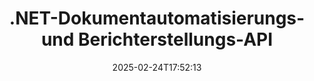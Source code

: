 ---
############################# Static ############################
layout: "landing"
date: 2025-02-24T17:52:13
draft: false

lang: de
product: "Assembly"
product_tag: "assembly"
platform: "Net"
platform_tag: "net"

############################# Drop-down ############################
supported_platforms:
  items:
    # supported_platforms loop
    - title: ".NET"
      tag: "net"
    # supported_platforms loop
    - title: "Java"
      tag: "java"
    # supported_platforms loop
    - title: "Node.js"
      tag: "nodejs-java"

############################# Head ############################
head_title: ".NET-API für Dokumentautomatisierung, -zusammenstellung und -berichterstellung"
head_description: "C# .NET API für Dokumentautomatisierung, -zusammenstellung und -berichterstellung. Erstellen Sie PDF, Word, Excel, PPTX, HTML- und E-Mail-Dokumente aus benutzerdefinierten Vorlagen."

############################# Header ############################
title: ".NET-Dokumentautomatisierungs- und Berichterstellungs-API"
description: "Generieren Sie Berichte in .NET-Anwendungen, indem Sie Vorlagen definieren und Daten zusammenführen."
words:
  for: "für"

actions:
  main: "Testversion über Nuget herunterladen"
  main_link: "https://www.nuget.org/packages/GroupDocs.Assembly"
  alt: "Lizenzierung"
  alt_link: "https://purchase.groupdocs.com/pricing/assembly/net/"
  title: "Bereit, loszulegen?"
  description: "Testen Sie die Funktionen von GroupDocs.Assembly kostenlos oder fordern Sie eine Lizenz an."

release:
  title: "Version {0} veröffentlicht"
  notes: "Sehen Sie, was neu ist"
  downloads: "Downloads"
  link: "https://releases.groupdocs.com/assembly/net/"

code:
  title: "Diagramm in DOCX mit C# ausfüllen"
  more: "Weitere Beispiele"
  more_link: "https://github.com/groupdocs-assembly/GroupDocs.Assembly-for-.NET/"
  install: "dotnet add package GroupDocs.Assembly"
  content: |
    ```csharp {style=abap}   
    // Pfad zur Hauptvorlage
    string template = "chart_template.docx";

    // Produktivitätsdaten der Manager aus der Quelle abrufen
    DocumentTable data_table = 
        new DocumentTable("Managers.json", 1);

    // Erstellen Sie eine Instanz von DataSourceInfo mit den Daten
    DataSourceInfo data 
        = new DataSourceInfo(data_table, "managers");

    // Die Diagrammfaben mit einem anderen DataSourceInfo festlegen
    DataSourceInfo design = 
        new DataSourceInfo("red", "color");

    // Die Vorlage mit Daten füllen und in die Ausgabe speichern
    DocumentAssembler asm = new DocumentAssembler();
    asm.AssembleDocument(template, "result.docx", data, design);
    ```

############################# Overview ############################
overview:
  enable: true
  title: "GroupDocs.Assembly Übersicht"
  description: ".NET-Lösung zur Automatisierung der Dokumentenerstellung mit fortschrittlicher Datenintegration."
  features:
    # feature loop
    - title: "Fügen Sie Geschäftsdaten mit C# zu Dokumentvorlagen hinzu"
      content: "Berichterstellung leicht gemacht: Mit GroupDocs.Assembly for .NET können Sie mühelos Daten aus Quellen wie JSON oder XML in vordefinierte Vorlagen einfügen."

    # feature loop
    - title: "Verarbeiten Sie native Datenobjekte"
      content: "Unterstützte Dokumenttypen umfassen eingebettete Objekte wie Diagramme, Tabellen, Tabellen und Listen, die automatisch mit Daten gefüllt werden können."

    # feature loop
    - title: "Zusätzliche Funktionen"
      content: "GroupDocs.Assembly for .NET bietet umfangreiche Anpassungsoptionen. Gestalten Sie Datenobjekte programmatisch, generieren Sie Barcodes, nutzen Sie Online-Datenquellen über URLs und speichern Sie Ausgaben in verschiedenen Formaten."

############################# Platforms ############################
platforms:
  enable: true
  title: "Plattformunabhängigkeit"
  description: "GroupDocs.Assembly for .NET ist mit den folgenden Betriebssystemen, Frameworks und Paketmanagern kompatibel."
  items:
    # platform loop
    - title: "Amazon"
      image: "amazon"
    # platform loop
    - title: "Docker"
      image: "docker"
    # platform loop
    - title: "Azure"
      image: "azure"
    # platform loop
    - title: "VS Code"
      image: "vs_code"
    # platform loop
    - title: "ReSharper"
      image: "resharper"
    # platform loop
    - title: "macOS"
      image: "finder"
    # platform loop
    - title: "Linux"
      image: "linux"
    # platform loop
    - title: "NuGet"
      image: "nuget"

############################# File formats ############################
formats:
  enable: true
  title: "Unterstützte Dateiformate"
  description: |
    GroupDocs.Assembly for .NET kann die folgenden [Dateiformate](https://docs.groupdocs.com/assembly/net/supported-document-formats/)verarbeiten.
  groups:
    # group loop
    - color: "green"
      content: |
        ### Microsoft Office Formate
        * **Word:**  DOCX, DOC, DOCM, DOT, DOTX, DOTM, RTF, WordprocessingML
        * **Excel:** XLSX, XLS, XLSM, XLSB, XLTM, XLT, XLTM, XLTX, SpreadsheetML
        * **PowerPoint:** PPT, PPTX, PPTM, PPS, PPSX, PPSM, POTM, POTX
    # group loop
    - color: "blue"
      content: |
        ### Bilder & Andere Formate
        * **Portabel:** PDF
        * **Bilder:** SVG, TIFF
        * **Andere Office-Formate:** ODT, OTT, OTS, ODS, ODP, OTP
      # group loop
    - color: "red"
      content: |
        ### Andere Formate
        * **Web:** HTML, MHTML
        * **E-Mails:** EML, MSG, EMLX
        * **Andere:** EPUB, MD

############################# Features ############################
features:
  enable: true
  title: "GroupDocs.Assembly Funktionen"
  description: "Erstellen Sie Dokumente und Berichte mit erweiterten Datenmodellen."

  items:
    # feature loop
    - icon: "preview"
      title: "Erweiterte Datenrepräsentation"
      content: "Unterstützt eine breite Palette von Datenobjekten wie Diagramme, Listen, Tabellen, Bilder und mehr."

    # feature loop
    - icon: "manipulate"
      title: "Datenmanipulation"
      content: "Wenden Sie Formeln und sequenzielle Operationen an, um Daten effektiv zu formatieren und darzustellen."

    # feature loop
    - icon: "two_pages"
      title: "Breite der unterstützten Formate"
      content: "Arbeiten Sie nahtlos mit allen gängigen Dokumentformaten für Vorlagen oder Ausgabedateien."

    # feature loop
    - icon: "document_settings"
      title: "Reiches Vorlagen-Markup"
      content: "Nutzen Sie ordinale, kardinale und alphabetische numerische Formatierung in Vorlagen."

    # feature loop
    - icon: "text"
      title: "Barcodes einfügen"
      content: "Erzeugen Sie Barcode-Bilder dynamisch und fügen Sie diese in Ihre Dokumente ein."

    # feature loop
    - icon: "add"
      title: "Datenformatierung"
      content: "Formatieren Sie Strings in Vorlagen als Großbuchstaben, Kleinbuchstaben, kapitalisierte oder mit dem ersten Buchstaben als Großbuchstaben."

    # feature loop
    - icon: "manipulate"
      title: "Inhalt von Dokumenten manipulieren"
      content: "Fügen Sie dynamisch Inhalte von externen Dokumenten in Ihre Berichte ein."

    # feature loop
    - icon: "convert"
      title: "In mehreren Formaten speichern"
      content: "Geben Sie das Ausgabeformat der Datei anhand von Dateidownloads oder detaillierten Konfigurationen an."

    # feature loop
    - icon: "update"
      title: "Flexibles Datenverarbeiten"
      content: "Fügen Sie Bilder und Dokumente dynamisch mit Base64-codierten Bytes ein."

############################# Code samples ############################
code_samples:
  enable: true
  title: "Codebeispiele"
  description: "Codebeispiele für typische GroupDocs.Assembly-Operationen."
  items:
    # code sample loop
    - title: "Aufzählungsliste in einem Microsoft Word-Dokument"
      content: |
        [Aufzählungslisten](https://docs.groupdocs.com/assembly/net/bulleted-list-in-word-processing-document/) sind eine gängige Möglichkeit, Geschäftsdaten darzustellen. Hier ist ein Beispiel, wie man mit GroupDocs.Assembly eine Liste in ein Word-Dokument hinzufügt.
        {{< landing/code title="Wie man eine Liste in Dokumenten füllt">}}
        ```csharp {style=abap}
        // Fügen Sie diese Vorlage auf einer Dokumentseite ein:
        // Leistungsindikatoren der Manager
        // . <<foreach [in products]>><<[ProductName]>>
        // <</foreach>>

        // Geben Sie den Vorlagenpfad an
        string template = "Bulleted List Template.docx";

        // Legen Sie den Ausgabedateipfad fest
        string result = "Result Report.docx"

        // Rufen Sie die Daten der Manager aus einer JSON-Quelle ab
        JsonDataSource dataSource = new JsonDataSource("Report data.json");
        DataSourceInfo data = new DataSourceInfo(dataSource, "managers")

        // Generieren Sie den Bericht mit den ausgefüllten Daten
        DocumentAssembler assembler = new DocumentAssembler();
        assembler.AssembleDocument(template, result, data);
        ```
        {{< /landing/code >}}
    # code sample loop
    - title: "Tortendiagramme in PPTX-Präsentationen"
      content: |
        Sie können [Tortendiagramme](https://docs.groupdocs.com/assembly/net/pie-chart-in-presentation-document/) mithilfe von Vorlagen und XML-Daten erstellen. Verbessern Sie Ihre Berichte mit ansprechend dargestellten Daten.
        {{< landing/code title="Wie man Daten in einem Tortendiagramm darstellt">}}
        ```csharp {style=abap}
        // Fügen Sie das Titel-Template für das Diagramm zur Präsentation hinzu:
        // Umsatz der Kunden <<foreach [in customers]>> 
        // <<x [CustomerName]>>

        // Fügen Sie auch das Daten-Template für das Diagramm hinzu:
        // Total Order Price<<foreach [in customers]>> 
        // <<x [CustomerName]>>

        // Geben Sie den Pfad zur Diagrammvorlage an
        string template = "Pie Chart Template.pptx";

        // Legen Sie den Ausgabedateipfad fest
        string result = "Result Report.pptx"

        // Rufen Sie die Kundendaten aus einer XML-Quelle ab
        JsonDataSource dataSource = new JsonDataSource("Chart data.xml");
        DataSourceInfo data = new DataSourceInfo(dataSource, "customers")

        // Generieren Sie das Diagramm und speichern Sie das Ergebnis
        DocumentAssembler assembler = new DocumentAssembler();
        assembler.AssembleDocument(template, result, data);
        ```
        {{< /landing/code >}}

---